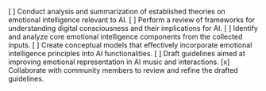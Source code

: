 [ ] Conduct analysis and summarization of established theories on emotional intelligence relevant to AI.
[ ] Perform a review of frameworks for understanding digital consciousness and their implications for AI.
[ ] Identify and analyze core emotional intelligence components from the collected inputs.
[ ] Create conceptual models that effectively incorporate emotional intelligence principles into AI functionalities.
[ ] Draft guidelines aimed at improving emotional representation in AI music and interactions.
[x] Collaborate with community members to review and refine the drafted guidelines.